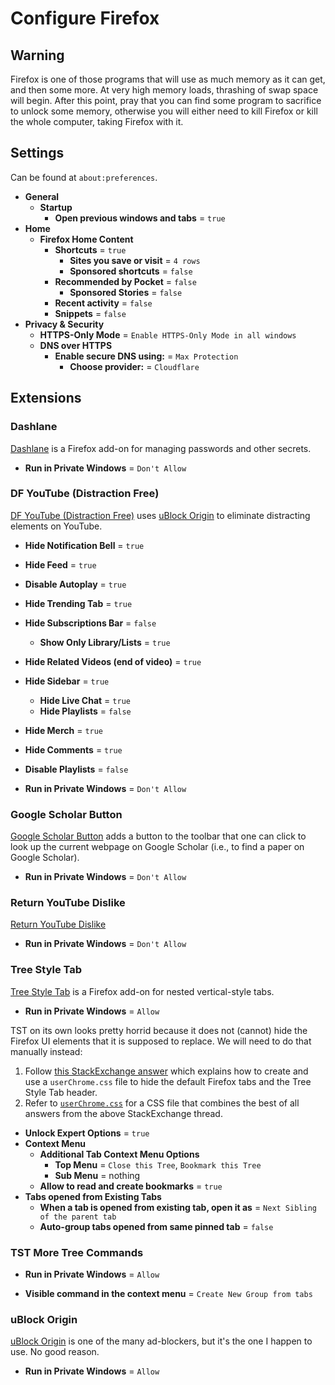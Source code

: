 # Configure Firefox

## Warning

Firefox is one of those programs that will use as much memory as it can get, and then some more.
At very high memory loads, thrashing of swap space will begin.
After this point, pray that you can find some program to sacrifice to unlock some memory, otherwise you will either need to kill Firefox or kill the whole computer, taking Firefox with it.

## Settings

Can be found at `about:preferences`.

- **General**
  - **Startup**
    - **Open previous windows and tabs** = `true`
- **Home**
  - **Firefox Home Content**
    - **Shortcuts** = `true`
      - **Sites you save or visit** = `4 rows`
      - **Sponsored shortcuts** = `false`
    - **Recommended by Pocket** = `false`
      - **Sponsored Stories** = `false`
    - **Recent activity** = `false`
    - **Snippets** = `false`
- **Privacy & Security**
  - **HTTPS-Only Mode** = `Enable HTTPS-Only Mode in all windows`
  - **DNS over HTTPS**
    - **Enable secure DNS using:** = `Max Protection`
      - **Choose provider:** = `Cloudflare`

## Extensions

### Dashlane

[Dashlane](https://addons.mozilla.org/firefox/addon/dashlane/) is a Firefox add-on for managing passwords and other secrets.

- **Run in Private Windows** = `Don't Allow`

### DF YouTube (Distraction Free)

[DF YouTube (Distraction Free)](https://addons.mozilla.org/firefox/addon/df-youtube/) uses [uBlock Origin](#ublock-origin) to eliminate distracting elements on YouTube.

- **Hide Notification Bell** = `true`
- **Hide Feed** = `true`
- **Disable Autoplay** = `true`
- **Hide Trending Tab** = `true`
- **Hide Subscriptions Bar** = `false`
  - **Show Only Library/Lists** = `true`
- **Hide Related Videos (end of video)** = `true`
- **Hide Sidebar** = `true`
  - **Hide Live Chat** = `true`
  - **Hide Playlists** = `false`
- **Hide Merch** = `true`
- **Hide Comments** = `true`
- **Disable Playlists** = `false`

- **Run in Private Windows** = `Don't Allow`

### Google Scholar Button

[Google Scholar Button](https://addons.mozilla.org/firefox/addon/google-scholar-button/) adds a button to the toolbar that one can click to look up the current webpage on Google Scholar (i.e., to find a paper on Google Scholar).

- **Run in Private Windows** = `Don't Allow`

### Return YouTube Dislike

[Return YouTube Dislike](https://addons.mozilla.org/firefox/addon/return-youtube-dislikes/)

- **Run in Private Windows** = `Don't Allow`

### Tree Style Tab

[Tree Style Tab](https://addons.mozilla.org/firefox/addon/tree-style-tab/) is a Firefox add-on for nested vertical-style tabs.

- **Run in Private Windows** = `Allow`

TST on its own looks pretty horrid because it does not (cannot) hide the Firefox UI elements that it is supposed to replace. We will need to do that manually instead:

1. Follow [this StackExchange answer](https://superuser.com/a/1619663) which explains how to create and use a `userChrome.css` file to hide the default Firefox tabs and the Tree Style Tab header.
2. Refer to [`userChrome.css`](./userChrome.css) for a CSS file that combines the best of all answers from the above StackExchange thread.

- **Unlock Expert Options** = `true`
- **Context Menu**
  - **Additional Tab Context Menu Options**
    - **Top Menu** = `Close this Tree`, `Bookmark this Tree`
    - **Sub Menu** = nothing
  - **Allow to read and create bookmarks** = `true`
- **Tabs opened from Existing Tabs**
  - **When a tab is opened from existing tab, open it as** = `Next Sibling of the parent tab`
  - **Auto-group tabs opened from same pinned tab** = `false`

### TST More Tree Commands

- **Run in Private Windows** = `Allow`

- **Visible command in the context menu** = `Create New Group from tabs`

### uBlock Origin

[uBlock Origin](https://addons.mozilla.org/firefox/addon/ublock-origin/) is one of the many ad-blockers, but it's the one I happen to use. No good reason.

- **Run in Private Windows** = `Allow`
